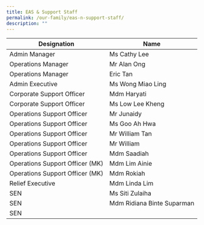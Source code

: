 ```yaml
---
title: EAS & Support Staff
permalink: /our-family/eas-n-support-staff/
description: ""
---
```

| Designation | Name 
| -------- | -------- 
| Admin Manager    | Ms Cathy Lee
Operations Manager | Mr Alan Ong
Operations Manager | Eric Tan
Admin Executive | Ms Wong Miao Ling
Corporate Support Officer | Mdm Haryati
Corporate Support Officer | Ms Low Lee Kheng
Operations Support Officer | Mr Junaidy
Operations Support Officer | Ms Goo Ah Hwa
Operations Support Officer | Mr William Tan
Operations Support Officer | Mr William
Operations Support Officer | Mdm Saadiah
Operations Support Officer (MK) | Mdm Lim Ainie
Operations Support Officer (MK) | Mdm Rokiah
Relief Executive | Mdm Linda Lim
SEN | Ms Siti Zulaiha
SEN | Mdm Ridiana Binte Suparman
SEN | 